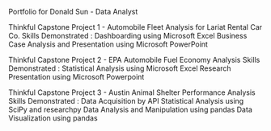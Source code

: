 Portfolio for Donald Sun - Data Analyst

Thinkful Capstone Project 1 - Automobile Fleet Analysis for Lariat Rental Car Co.
      Skills Demonstrated : Dashboarding using Microsoft Excel
                            Business Case Analysis and Presentation using Microsoft PowerPoint
      
Thinkful Capstone Project 2 - EPA Automobile Fuel Economy Analysis
      Skills Demonstrated : Statistical Analysis using Microsoft Excel
                            Research Presentation using Microsoft Powerpoint
                            
Thinkful Capstone Project 3 - Austin Animal Shelter Performance Analysis
      Skills Demonstrated : Data Acquisition by API
                            Statistical Analysis using SciPy and researchpy
                            Data Analysis and Manipulation using pandas
                            Data Visualization using pandas 
